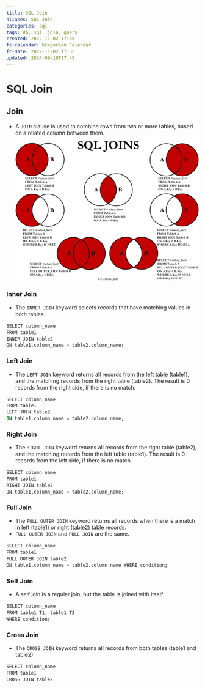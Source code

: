```yaml
---
title: SQL Join
aliases: SQL Join
categories: sql
tags: db, sql, join, query
created: 2022-11-02 17:35
fc-calendar: Gregorian Calendar
fc-date: 2022-11-02 17:35
updated: 2024-09-19T17:45
---
```


# SQL Join

## Join

- A `JOIN` clause is used to combine rows from two or more tables, based on a related column between them.
![SQL_Join_1](../attachment/img/SQL_Join_1.png)

### Inner Join

- The `INNER JOIN` keyword selects records that have matching values in both tables.

```sql
SELECT column_name
FROM table1
INNER JOIN table2  
ON table1.column_name = table2.column_name;
```

### Left Join

- The `LEFT JOIN` keyword returns all records from the left table (table1), and the matching records from the right table (table2). The result is 0 records from the right side, if there is no match.

```sql
SELECT column_name
FROM table1
LEFT JOIN table2  
ON table1.column_name = table2.column_name;
```

### Right Join

- The `RIGHT JOIN` keyword returns all records from the right table (table2), and the matching records from the left table (table1). The result is 0 records from the left side, if there is no match.

```sql
SELECT column_name
FROM table1
RIGHT JOIN table2
ON table1.column_name = table2.column_name;
```

### Full Join

- The `FULL OUTER JOIN` keyword returns all records when there is a match in left (table1) or right (table2) table records.
- `FULL OUTER JOIN` and `FULL JOIN` are the same.

```sql
SELECT column_name
FROM table1
FULL OUTER JOIN table2
ON table1.column_name = table2.column_name WHERE condition;
```

### Self Join

- A self join is a regular join, but the table is joined with itself.

```sql
SELECT column_name
FROM table1 T1, table1 T2
WHERE condition;
```

### Cross Join

- The `CROSS JOIN` keyword returns all records from both tables (table1 and table2).

```sql
SELECT column_name
FROM table1
CROSS JOIN table2;
```
